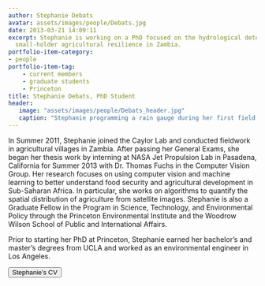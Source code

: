 ```yaml
---
author: Stephanie Debats
avatar: assets/images/people/Debats.jpg
date: 2013-03-21 14:09:11
excerpt: Stephanie is working on a PhD focused on the hydrological determinants of
  small-holder agricultural resilience in Zambia.
portfolio-item-category:
- people
portfolio-item-tag:
    - current members
    - graduate students
    - Princeton
title: Stephanie Debats, PhD Student
header:
   image: "assets/images/people/Debats_header.jpg"
   caption: "Stephanie programming a rain gauge during her first field campaign in Zambia."
---
```



<p class="p1">
<span class="s1">In Summer 2011, Stephanie joined the Caylor Lab and conducted fieldwork in agricultural villages in Zambia. After passing her General Exams, she began her thesis work by interning at NASA Jet Propulsion Lab in Pasadena, California for Summer 2013 with Dr. Thomas Fuchs in the Computer Vision Group. Her research focuses on using computer vision and machine learning to better understand food security and agricultural development in Sub-Saharan Africa. In particular, she works on algorithms to quantify the spatial distribution of agriculture from satellite images. Stephanie is also a Graduate Fellow in the Program in Science, Technology, and Environmental Policy through the Princeton Environmental Institute and the Woodrow Wilson School of Public and International Affairs.</span>
</p>
<p class="p3">
<span class="s2">Prior to starting her PhD at Princeton, Stephanie earned her bachelor’s and master’s degrees from UCLA and worked as an environmental engineer in Los Angeles.</span>
</p>

<button class="normal" data-href="https://stephaniedebats.princeton.edu/files/2015/03/CV_SDebats.pdf" data-target="self">Stephanie’s CV</button>
</p>